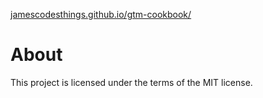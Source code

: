 [jamescodesthings.github.io/gtm-cookbook/](https://jamescodesthings.github.io/gtm-cookbook/)

# About
This project is licensed under the terms of the MIT license.
